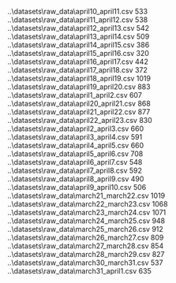 ..\datasets\raw_data\april10_april11.csv 533
..\datasets\raw_data\april11_april12.csv 538
..\datasets\raw_data\april12_april13.csv 542
..\datasets\raw_data\april13_april14.csv 509
..\datasets\raw_data\april14_april15.csv 386
..\datasets\raw_data\april15_april16.csv 320
..\datasets\raw_data\april16_april17.csv 442
..\datasets\raw_data\april17_april18.csv 372
..\datasets\raw_data\april18_april19.csv 1019
..\datasets\raw_data\april19_april20.csv 883
..\datasets\raw_data\april1_april2.csv 607
..\datasets\raw_data\april20_april21.csv 868
..\datasets\raw_data\april21_april22.csv 877
..\datasets\raw_data\april22_april23.csv 830
..\datasets\raw_data\april2_april3.csv 660
..\datasets\raw_data\april3_april4.csv 591
..\datasets\raw_data\april4_april5.csv 660
..\datasets\raw_data\april5_april6.csv 708
..\datasets\raw_data\april6_april7.csv 548
..\datasets\raw_data\april7_april8.csv 592
..\datasets\raw_data\april8_april9.csv 490
..\datasets\raw_data\april9_april10.csv 506
..\datasets\raw_data\march21_march22.csv 1019
..\datasets\raw_data\march22_march23.csv 1068
..\datasets\raw_data\march23_march24.csv 1071
..\datasets\raw_data\march24_march25.csv 948
..\datasets\raw_data\march25_march26.csv 912
..\datasets\raw_data\march26_march27.csv 809
..\datasets\raw_data\march27_march28.csv 854
..\datasets\raw_data\march28_march29.csv 827
..\datasets\raw_data\march30_march31.csv 537
..\datasets\raw_data\march31_april1.csv 635
